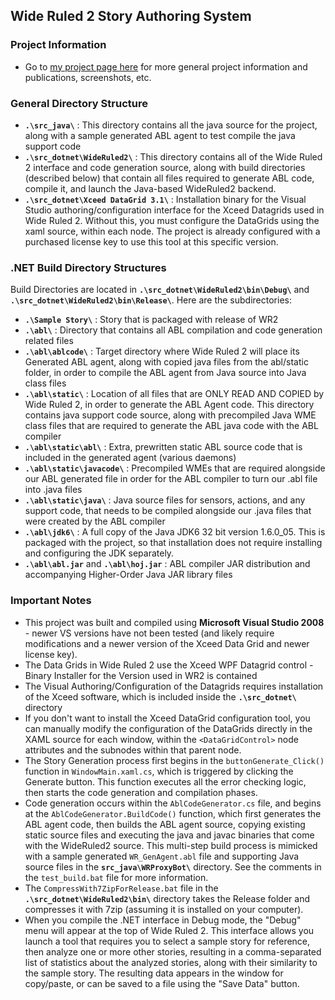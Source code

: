## Wide Ruled 2 Story Authoring System 

### Project Information
* Go to [my project page here](http://skorupski.org/wiki/wide_ruled/wide_ruled_v2) for more general project information and publications, screenshots, etc.

### General Directory Structure

* **`.\src_java\`** : This directory contains all the java source for the project, along with a sample generated ABL agent to test compile the java support code
* **`.\src_dotnet\WideRuled2\`** : This directory contains all of the Wide Ruled 2 interface and code generation source, along with build directories (described below) that contain all files required to generate ABL code, compile it, and launch the Java-based WideRuled2 backend. 
* **`.\src_dotnet\Xceed DataGrid 3.1\`** : Installation binary for the Visual Studio authoring/configuration interface for the Xceed Datagrids used in Wide Ruled 2. Without this, you must configure the DataGrids using the xaml source, within each <DataGridControl> node. The project is already configured with a purchased license key to use this tool at this specific version. 



###  .NET Build Directory Structures

Build Directories are located in **`.\src_dotnet\WideRuled2\bin\Debug\`** and **`.\src_dotnet\WideRuled2\bin\Release\`**. Here are the subdirectories:

* **`.\Sample Story\`** : Story that is packaged with release of WR2
* **`.\abl\`** : Directory that contains all ABL compilation and code generation related files
* **`.\abl\ablcode\`** : Target directory where Wide Ruled 2 will place its Generated ABL agent, along with copied java files from the abl/static folder, in order to compile the ABL agent from Java source into Java class files
* **`.\abl\static\`** : Location of all files that are ONLY READ AND COPIED by Wide Ruled 2, in order to generate the ABL Agent code. This directory contains java support code source, along with precompiled Java WME class files that are required to generate the ABL java code with the ABL compiler
* **`.\abl\static\abl\`** : Extra, prewritten static ABL source code that is included in the generated agent (various daemons)
* **`.\abl\static\javacode\`** : Precompiled WMEs that are required alongside our ABL generated file in order for the ABL compiler to turn our .abl file into .java files
* **`.\abl\static\java\`** : Java source files for sensors, actions, and any support code, that needs to be compiled alongside our .java files that were created by the ABL compiler
* **`.\abl\jdk6\`** : A full copy of the Java JDK6 32 bit version 1.6.0_05. This is packaged with the project, so that installation does not require installing and configuring the JDK separately. 
* **`.\abl\abl.jar`** and **`.\abl\hoj.jar`** : ABL compiler JAR distribution and accompanying Higher-Order Java JAR library files


### Important Notes
* This project was built and compiled using **Microsoft Visual Studio 2008** - newer VS versions have not been tested (and likely require modifications and a newer version of the Xceed Data Grid and newer license key). 
* The Data Grids in Wide Ruled 2 use the Xceed WPF Datagrid control - Binary Installer for the Version used in WR2 is contained
* The Visual Authoring/Configuration of the Datagrids requires installation of the Xceed software, which is included inside the **`.\src_dotnet\`** directory
* If you don't want to install the Xceed DataGrid configuration tool, you can manually modify the configuration of the DataGrids directly in the XAML source for each window, within the `<DataGridControl>` node attributes and the subnodes within that parent node.
* The Story Generation process first begins in the `buttonGenerate_Click()` function in `WindowMain.xaml.cs`, which is triggered by clicking the Generate button. This function executes all the error checking logic, then starts the code generation and compilation phases. 
* Code generation occurs within the `AblCodeGenerator.cs` file, and begins at the `AblCodeGenerator.BuildCode()` function, which first generates the ABL agent code, then builds the ABL agent source, copying existing static source files and executing the java and javac binaries that come with the WideRuled2 source. This multi-step build process is mimicked with a sample generated `WR_GenAgent.abl` file and supporting Java source files in the **`src_java\WRProxyBot\`** directory. See the comments in the `test_build.bat` file for more information.  
* The `CompressWith7ZipForRelease.bat` file in the **`.\src_dotnet\WideRuled2\bin\`** directory takes the Release folder and compresses it with 7zip (assuming it is installed on your computer). 
* When you compile the .NET interface in Debug mode, the "Debug" menu will appear at the top of Wide Ruled 2. This interface allows you launch a tool that requires you to select a sample story for reference, then analyze one or more other stories, resulting in a comma-separated list of statistics about the analyzed stories, along with their similarity to the sample story. The resulting data appears in the window for copy/paste, or can be saved to a file using the "Save Data" button. 
